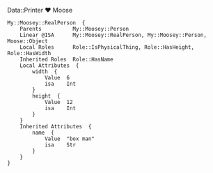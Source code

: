 Data::Printer ♥ Moose

    My::Moosey::RealPerson  {
        Parents          My::Moosey::Person
        Linear @ISA      My::Moosey::RealPerson, My::Moosey::Person, Moose::Object
        Local Roles      Role::IsPhysicalThing, Role::HasHeight, Role::HasWidth
        Inherited Roles  Role::HasName
        Local Attributes  {
            width  {
                Value  6
                isa    Int
            }
            height  {
                Value  12
                isa    Int
            }
        }
        Inherited Attributes  {
            name  {
                Value  "box man"
                isa    Str
            }
        }
    }
